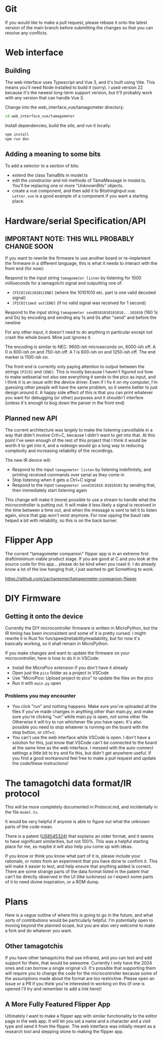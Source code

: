# Git
If you would like to make a pull request, please rebase it onto the latest version of the main branch before submitting the changes so that you can resolve any conflicts.

# Web interface
## Building
The web interface uses Typescript and Vue 3, and it's built using Vite. This means you'll need Node installed to build it (sorry). I used version 22 because it's the newest long-term support version, but it'll probably work with any version that can handle Vue 3.

Change into the web_interface_vue/tamagometer directory:

```sh
cd web_interface_vue/tamagometer
```

Install dependencies, build the site, and run it locally:

```sh
npm install
npm run dev
```

## Adding a meaning to some bits
To add a selector to a section of bits:
- extend the class TamaBits in model.ts
- edit the constructor and init methods of TamaMessage in model.ts. You'll be replacing one or more "UnknownBits" objects.
- create a vue component, and then add it to BitstringInput.vue. `Letter.vue` is a good example of a component if you want a starting place.

# Hardware/serial Specification/API
## IMPORTANT NOTE: THIS WILL PROBABLY CHANGE SOON
If you want to rewrite the firmware to use another board or re-implement the firmware in a different language, this is what it needs to interact with the front end (for now):

Respond to the input string `tamagometer listen` by listening for 1000 milliseconds for a tamagotchi signal and outputting one of:
- `[PICO]10110101[END]` (where the 10101010 etc. part is one valid decoded signal)
- `[PICO]timed out[END]` (if no valid signal was received for 1 second)

Respond to the input string `tamagometer send0101010101010...101010` (160 1s and 0s) by encoding and sending any 1s and 0s after "send" and before the newline

For any other input, it doesn't need to do anything in particular except not crash the whole board. Mine just ignores it.

The encoding is similar to NEC: 9600-ish microseconds on, 6000-ish off. A 0 is 600-ish on and 750-ish off. A 1 is 600-ish on and 1250-ish off. The end marker is 1100-ish on. 

The front end is currently only paying attention to output between the strings `[PICO]` and `[END]`. This is mostly because I haven't figured out how to make webserial not also see everything it sends to the pico as input, and I think it is an issue with the device driver. Even if I fix it on my computer, I'm guessing other people will have the same problem, so it seems better to just design around it. A happy side effect of this is that you can print whatever you want for debugging (or other) purposes and it shouldn't interfere (unless it's enough to bog down the parser in the front end)

## Planned new API
The current architecture was largely to make the listening cancellable in a way that didn't involve Crtl+C, because I didn't want to get into that. At this point I've seen enough of the rest of this project that I think it would be worth it to get into it, and a redesign would go a long way to reducing complexity and increasing reliability of the recordings.

The new IR device will:
- Respond to the input `tamagometer listen` by listening indefinitely, and printing received commands over serial as they come in
- Stop listening when it gets a Ctrl+C signal
- Respond to the input `tamagometer send101010.01010101` by sending that, then immediately start listening again

This change will make it (more) possible to use a stream to handle what the microcontroller is putting out. It will make it less likely a signal is received in the time between a time out, and when the message is sent to tell it to listen again, since that gap won't exist anymore. For now upping the baud rate helped a bit with reliability, so this is on the back burner.

# Flipper App
The current "tamagometer companion" flipper app is in an extreme first draft/minimum viable product stage. If you are good at C and you look at the source code for this app... please do be kind when you roast it. I do already know a lot of the low hanging fruit, I just wanted to get Something to work. 

https://github.com/zacharesmer/tamagometer-companion-flipper

# DIY Firmware
## Getting it onto the device
Currently the DIY microcontroller firmware is written in MicroPython, but the IR timing has been inconsistent and some of it is pretty cursed. I might rewrite it in Rust for fun/speed/reliability/readability, but for now it's basically working, so it shall remain in MicroPython.

If you make changes and want to update the firmware on your microcontroller, here is how to do it in VSCode:

- Install the MicroPico extension if you don't have it already
- Open just the `pico` folder as a project in VSCode
- Use "MicroPico: Upload project to pico" to update the files on the pico
- Run it with `main.py` open

### Problems you may encounter
- You click "run" and nothing happens. Make sure you've uploaded all the files if you've made changes in anything other than main.py, and make sure you're clicking "run" while main.py is open, not some other file. Otherwise it will try to run whichever file you have open. It's also possible you need to stop whatever is running on the board with the stop button, or ctrl+c.
- You can't use the web interface while VSCode is open. I don't have a solution for this, just know that VSCode can't be connected to the board at the same time as the web interface. I messed with the auto-connect settings a little bit to try and fix this, but didn't get anywhere useful. If you find a good workaround feel free to make a pull request and update the code/these instructions!

# The tamagotchi data format/IR protocol
This will be more completely documented in Protocol.md, and incidentally in the file `model.ts`.

It would be very helpful if anyone is able to figure out what the unknown parts of the code mean.

There is a patent ([US8545324](https://patents.google.com/patent/US8545324B2/en)) that explains an older format, and it seems to have significant similarities, but not 100%. This was a helpful starting place for me, so maybe it will also help you come up with ideas.

If you know or think you know what part of it is, please include your rationale, or notes from an experiment that you have done to confirm it. This will make it easier to test, and help ensure that anything added is correct. There are some strange parts of the data format listed in the patent that can't be directly observed in the UI (like luckiness) so I expect some parts of it to need divine inspiration, or a ROM dump.

# Plans
Here is a vague outline of where this is going to go in the future, and what sorts of contributions would be particularly helpful. I'm potentially open to moving beyond the planned scope, but you are also very welcome to make a fork and do whatever you want.

## Other tamagotchis
If you have other tamagotchis that use infrared, and you can test and add support for them, that would be awesome. Currently I only have the 2024 ones and can borrow a single original v3. It's possible that supporting them will require you to change the code for the microcontroller because some of the assumptions made about the format are too restrictive. Please open an issue or a PR if you think you're interested in working on this (if one is opened I'll try and remember to add a link here)!

## A More Fully Featured Flipper App
Ultimately I want to make a flipper app with similar functionality to the editor page in the web app. It will let you set a name and a character and a visit type and send it from the flipper. The web interface was initially meant as a research tool and stepping stone to making the flipper app.